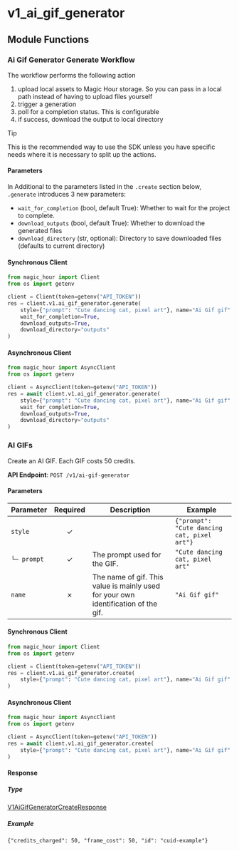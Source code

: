 # v1_ai_gif_generator

## Module Functions

<!-- CUSTOM DOCS START -->

### Ai Gif Generator Generate Workflow <a name="generate"></a>

The workflow performs the following action

1. upload local assets to Magic Hour storage. So you can pass in a local path instead of having to upload files yourself
2. trigger a generation
3. poll for a completion status. This is configurable
4. if success, download the output to local directory

> [!TIP]
> This is the recommended way to use the SDK unless you have specific needs where it is necessary to split up the actions.

#### Parameters

In Additional to the parameters listed in the `.create` section below, `.generate` introduces 3 new parameters:

- `wait_for_completion` (bool, default True): Whether to wait for the project to complete.
- `download_outputs` (bool, default True): Whether to download the generated files
- `download_directory` (str, optional): Directory to save downloaded files (defaults to current directory)

#### Synchronous Client

```python
from magic_hour import Client
from os import getenv

client = Client(token=getenv("API_TOKEN"))
res = client.v1.ai_gif_generator.generate(
    style={"prompt": "Cute dancing cat, pixel art"}, name="Ai Gif gif"
    wait_for_completion=True,
    download_outputs=True,
    download_directory="outputs"
)
```

#### Asynchronous Client

```python
from magic_hour import AsyncClient
from os import getenv

client = AsyncClient(token=getenv("API_TOKEN"))
res = await client.v1.ai_gif_generator.generate(
    style={"prompt": "Cute dancing cat, pixel art"}, name="Ai Gif gif"
    wait_for_completion=True,
    download_outputs=True,
    download_directory="outputs"
)
```

<!-- CUSTOM DOCS END -->

### AI GIFs <a name="create"></a>

Create an AI GIF. Each GIF costs 50 credits.

**API Endpoint**: `POST /v1/ai-gif-generator`

#### Parameters

| Parameter | Required | Description | Example |
|-----------|:--------:|-------------|--------|
| `style` | ✓ |  | `{"prompt": "Cute dancing cat, pixel art"}` |
| `└─ prompt` | ✓ | The prompt used for the GIF. | `"Cute dancing cat, pixel art"` |
| `name` | ✗ | The name of gif. This value is mainly used for your own identification of the gif. | `"Ai Gif gif"` |

#### Synchronous Client

```python
from magic_hour import Client
from os import getenv

client = Client(token=getenv("API_TOKEN"))
res = client.v1.ai_gif_generator.create(
    style={"prompt": "Cute dancing cat, pixel art"}, name="Ai Gif gif"
)

```

#### Asynchronous Client

```python
from magic_hour import AsyncClient
from os import getenv

client = AsyncClient(token=getenv("API_TOKEN"))
res = await client.v1.ai_gif_generator.create(
    style={"prompt": "Cute dancing cat, pixel art"}, name="Ai Gif gif"
)

```

#### Response

##### Type
[V1AiGifGeneratorCreateResponse](/magic_hour/types/models/v1_ai_gif_generator_create_response.py)

##### Example
`{"credits_charged": 50, "frame_cost": 50, "id": "cuid-example"}`

